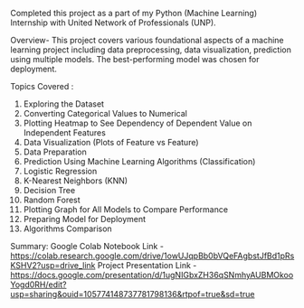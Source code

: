 Completed this project as a part of my Python (Machine Learning) Internship with United Network of Professionals (UNP).

Overview- This project covers various foundational aspects of a machine learning project including data preprocessing, data visualization, prediction using multiple models. The best-performing model was chosen for deployment.

Topics Covered :

1) Exploring the Dataset
2) Converting Categorical Values to Numerical
3) Plotting Heatmap to See Dependency of Dependent Value on Independent Features
4) Data Visualization (Plots of Feature vs Feature)
5) Data Preparation
6) Prediction Using Machine Learning Algorithms (Classification)
7) Logistic Regression
8) K-Nearest Neighbors (KNN)
9) Decision Tree
10) Random Forest
11) Plotting Graph for All Models to Compare Performance
12) Preparing Model for Deployment
13) Algorithms Comparison

Summary: 
Google Colab Notebook Link - https://colab.research.google.com/drive/1owUJqpBb0bVQeFAgbstJfBd1pRsKSHV2?usp=drive_link Project Presentation Link - https://docs.google.com/presentation/d/1ugNIGbxZH36qSNmhyAUBMOkooYogd0RH/edit?usp=sharing&ouid=105774148737781798136&rtpof=true&sd=true
